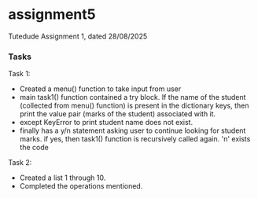 # assignment5
Tutedude Assignment 1, dated 28/08/2025

### Tasks

Task 1: 
- Created a menu() function to take input from user
- main task1() function contained a try block. If the name of the student (collected from menu() function) is present in the dictionary keys, then print the value pair (marks of the student) associated with it.
- except KeyError to print student name does not exist.
- finally has a y/n statement asking user to continue looking for student marks. if yes, then task1() function is recursively called again. 'n' exists the code

Task 2:
- Created a list 1 through 10.
- Completed the operations mentioned.
